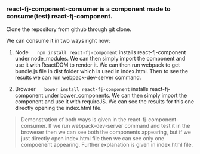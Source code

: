 ### **react-fj-component-consumer** is a component made to consume(test) react-fj-component.

Clone the repository from github through git clone.

We can consume it in two ways right now:

1. Node
	&nbsp;&nbsp;&nbsp;&nbsp; `npm install react-fj-component` installs react-fj-component under node_modules. We can then simply import the component and use it with ReactDOM to render it. We can then run webpack to get bundle.js file in dist folder which is used in index.html. Then to see the results we can run webpack-dev-server command.


2. Browser
&nbsp;&nbsp;&nbsp;&nbsp; `bower install react-fj-component` installs react-fj-component under bower_components. We can then simply import the component and use it with requireJS. We can see the results for this one directly opening the index.html file. 

>Demonstration of both ways is given in the react-fj-component-consumer. If we run webpack-dev-server command and test it in the broweser then we can see both the components appearing, but if we just directly open index.html file then we can see only one compoenent appearing. Further explanation is given in index.html file. 

